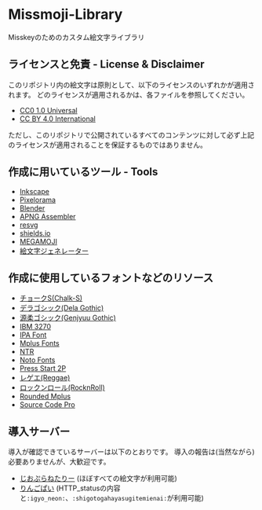# Missmoji-Library

Misskeyのためのカスタム絵文字ライブラリ

## ライセンスと免責 - License & Disclaimer

このリポジトリ内の絵文字は原則として、以下のライセンスのいずれかが適用されます。
どのライセンスが適用されるかは、各ファイルを参照してください。

- [CC0 1.0 Universal](https://creativecommons.org/publicdomain/zero/1.0/)
- [CC BY 4.0 International](https://creativecommons.org/licenses/by/4.0/)

ただし、このリポジトリで公開されているすべてのコンテンツに対して必ず上記のライセンスが適用されることを保証するものではありません。

## 作成に用いているツール - Tools

- [Inkscape](https://inkscape.org/)
- [Pixelorama](https://github.com/Orama-Interactive/Pixelorama)
- [Blender](https://www.blender.org/)
- [APNG Assembler](https://apngasm.sourceforge.net/)
- [resvg](https://github.com/RazrFalcon/resvg)
- [shields.io](https://shields.io/)
- [MEGAMOJI](https://zk-phi.github.io/MEGAMOJI/)
- [絵文字ジェネレーター](https://emoji-gen.ninja/)

## 作成に使用しているフォントなどのリソース

- [チョークS(Chalk-S)](http://font.cutegirl.jp/chalk-s.html)
- [デラゴシック(Dela Gothic)](https://github.com/syakuzen/DelaGothic)
- [源柔ゴシック(Genjyuu Gothic)](http://jikasei.me/font/genjyuu/)
- [IBM 3270](https://github.com/rbanffy/3270font)
- [IPA Font](https://moji.or.jp/ipafont/)
- [Mplus Fonts](https://mplusfonts.github.io/)
- [NTR](https://fonts.google.com/specimen/NTR)
- [Noto Fonts](https://fonts.google.com/noto)
- [Press Start 2P](https://github.com/codeman38/PressStart2P)
- [レゲエ(Reggae)](https://github.com/fontworks-fonts/Reggae)
- [ロックンロール(RocknRoll)](https://github.com/fontworks-fonts/RocknRoll)
- [Rounded Mplus](http://jikasei.me/font/rounded-mplus/)
- [Source Code Pro](https://github.com/adobe-fonts/source-code-pro)

## 導入サーバー

導入が確認できているサーバーは以下のとおりです。
導入の報告は(当然ながら)必要ありませんが、大歓迎です。

- [じおぷらねたりー](https://geoplanetary.net/) (ほぼすべての絵文字が利用可能)
- [りんごぱい](https://misskey.04.si/) (HTTP_statusの内容と`:igyo_neon:`、`:shigotogahayasugitemienai:`が利用可能)
